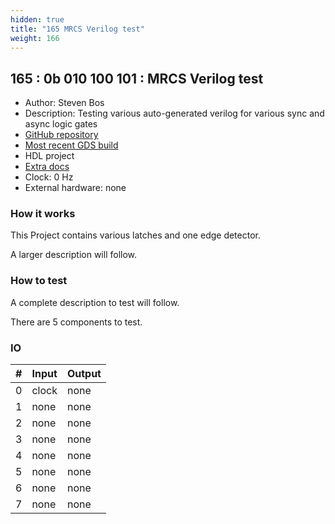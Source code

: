 ```yaml
---
hidden: true
title: "165 MRCS Verilog test"
weight: 166
---
```


## 165 : 0b 010 100 101 : MRCS Verilog test

* Author: Steven Bos
* Description: Testing various auto-generated verilog for various sync and async logic gates
* [GitHub repository](https://github.com/aiunderstand/tt02-mrcs-verilog-test)
* [Most recent GDS build](https://github.com/aiunderstand/tt02-mrcs-verilog-test/actions/runs/3615910707)
* HDL project
* [Extra docs](https://github.com/aiunderstand/tt02-mrcs-verilog-test)
* Clock: 0 Hz
* External hardware: none



### How it works

This Project contains various latches and one edge detector. 

A larger description will follow.


### How to test

A complete description to test will follow.

There are 5 components to test.


### IO

| # | Input        | Output       |
|---|--------------|--------------|
| 0 | clock  | none |
| 1 | none  | none |
| 2 | none  | none |
| 3 | none  | none |
| 4 | none  | none |
| 5 | none  | none |
| 6 | none  | none |
| 7 | none  | none |
